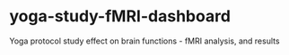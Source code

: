 # yoga-study-fMRI-dashboard
Yoga protocol study effect on brain functions - fMRI analysis, and results
